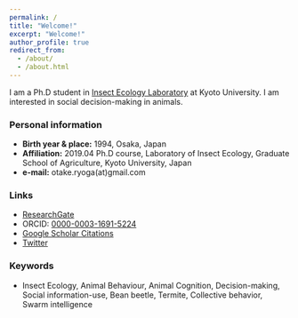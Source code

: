 ```yaml
---
permalink: /
title: "Welcome!"
excerpt: "Welcome!"
author_profile: true
redirect_from: 
  - /about/
  - /about.html
---
```


I am a Ph.D student in [Insect Ecology Laboratory](http://www.insecteco.kais.kyoto-u.ac.jp/) at Kyoto University.
I am interested in social decision-making in animals.


### Personal information
- **Birth year & place:** 1994, Osaka, Japan
- **Affiliation:**
2019.04  Ph.D course, Laboratory of Insect Ecology, Graduate School of Agriculture, Kyoto University, Japan
- **e-mail:** otake.ryoga(at)gmail.com

### Links
- [ResearchGate](https://www.researchgate.net/profile/Ryoga_Otake)
- ORCID: [0000-0003-1691-5224](https://orcid.org/0000-0003-1691-5224)
- [Google Scholar Citations](https://scholar.google.com/citations?user=MIGL_AUAAAAJ&hl=ja&oi=ao)
- [Twitter](https://twitter.com/AotkOg)

### Keywords
- Insect Ecology, Animal Behaviour, Animal Cognition, Decision-making, Social information-use, Bean beetle, Termite, Collective behavior, Swarm intelligence


